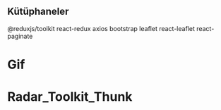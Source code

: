 ## Kütüphaneler

@reduxjs/toolkit
react-redux
axios
bootstrap
leaflet
react-leaflet
react-paginate

# Gif
# Radar_Toolkit_Thunk
